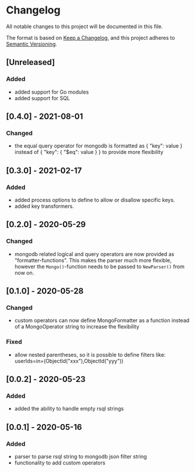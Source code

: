 # Changelog
All notable changes to this project will be documented in this file.

The format is based on [Keep a Changelog](https://keepachangelog.com/en/1.0.0/),
and this project adheres to [Semantic Versioning](https://semver.org/spec/v2.0.0.html).

## [Unreleased]
### Added
* added support for Go modules
* added support for SQL

## [0.4.0] - 2021-08-01
### Changed
* the equal query operator for mongodb is formatted as { "key": value } instead of { "key": { "$eq": value } } to provide more flexibility 

## [0.3.0] - 2021-02-17
### Added
* added process options to define to allow or disallow specific keys.
* added key transformers.

## [0.2.0] - 2020-05-29
### Changed
* mongodb related logical and query operators are now provided as "formatter-functions".
This makes the parser much more flexible, however the `Mongo()`-function needs to be passed to `NewParser()` from now on. 

## [0.1.0] - 2020-05-28
### Changed
* custom operators can now define MongoFormatter as a function instead of a MongoOperator string to increase the flexibility
### Fixed
* allow nested parentheses, so it is possible to define filters like: userIds=in=(ObjectId("xxx"),ObjectId("yyy"))

## [0.0.2] - 2020-05-23
### Added
* added the ability to handle empty rsql strings

## [0.0.1] - 2020-05-16
### Added
* parser to parse rsql string to mongodb json filter string 
* functionality to add custom operators